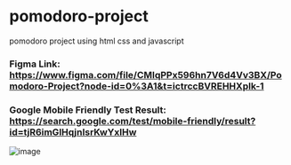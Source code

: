 # pomodoro-project
pomodoro project using html css and javascript
### Figma Link: https://www.figma.com/file/CMIqPPx596hn7V6d4Vv3BX/Pomodoro-Project?node-id=0%3A1&t=ictrccBVREHHXpIk-1
### Google Mobile Friendly Test Result: https://search.google.com/test/mobile-friendly/result?id=tjR6imGlHqjnIsrKwYxIHw
![image](https://user-images.githubusercontent.com/82281497/193419135-1307d36c-20fa-4977-908d-29fa1eee3eed.png)
